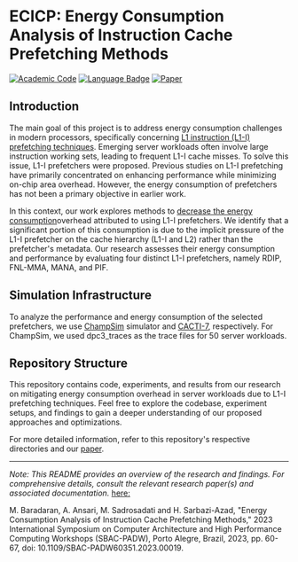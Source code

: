 # ECICP: Energy Consumption Analysis of Instruction Cache Prefetching Methods

[![Academic Code](https://img.shields.io/badge/Origin-Academic%20Code-C1ACA0.svg?style=flat)]() [![Language Badge](https://img.shields.io/badge/Made%20with-C/C++-blue.svg)](https://isocpp.org/std/the-standard) [![Paper](https://img.shields.io/badge/cs.AR-2402.19080-b31b1b?logo=arxiv&logoColor=red)](https://ieeexplore.ieee.org/abstract/document/10306038)


## Introduction

The main goal of this project is to address energy consumption challenges in modern processors, specifically concerning <u>L1 instruction (L1-I) prefetching techniques</u>. Emerging server workloads often involve large instruction working sets, leading to frequent L1-I cache misses. To solve this issue, L1-I prefetchers were proposed. Previous studies on L1-I prefetching have primarily concentrated on enhancing performance while minimizing on-chip area overhead. However, the energy consumption of prefetchers has not been a primary objective in earlier work.

In this context, our work explores methods to <u>decrease the energy consumption</u>overhead attributed to using L1-I prefetchers. We identify that a significant portion of this consumption is due to the implicit pressure of the L1-I prefetcher on the cache hierarchy (L1-I and L2) rather than the prefetcher's metadata. Our research assesses their energy consumption and performance by evaluating four distinct L1-I prefetchers, namely RDIP, FNL-MMA, MANA, and PIF.

## Simulation Infrastructure

To analyze the performance and energy consumption of the selected prefetchers, we use [ChampSim](https://github.com/ChampSim/ChampSim) simulator and [CACTI-7](https://dl.acm.org/doi/10.1145/3085572), respectively. For ChampSim, we used dpc3_traces as the trace files for 50 server workloads.

## Repository Structure

This repository contains code, experiments, and results from our research on mitigating energy consumption overhead in server workloads due to L1-I prefetching techniques. Feel free to explore the codebase, experiment setups, and findings to gain a deeper understanding of our proposed approaches and optimizations.

For more detailed information, refer to this repository's respective directories and our [paper](https://ieeexplore.ieee.org/abstract/document/10306038).

---

*Note: This README provides an overview of the research and findings. For comprehensive details, consult the relevant research paper(s) and associated documentation.*
[here:](https://ieeexplore.ieee.org/abstract/document/10306038)

M. Baradaran, A. Ansari, M. Sadrosadati and H. Sarbazi-Azad, "Energy Consumption Analysis of Instruction Cache Prefetching Methods," 2023 International Symposium on Computer Architecture and High Performance Computing Workshops (SBAC-PADW), Porto Alegre, Brazil, 2023, pp. 60-67, doi: 10.1109/SBAC-PADW60351.2023.00019.

